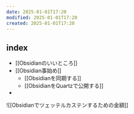 ```yaml
---
date: 2025-01-01T17:20
modified: 2025-01-01T17:20
created: 2025-01-01T17:20
---
```



## index

- [[Obsidianのいいところ]]
- [[Obsidian事始め]]
	- [[Obsidianを同期する]]
	- [[ObsidianをQuartzで公開する]]
- 

  


![[Obsidianでツェッテルカステンするための金額]]


